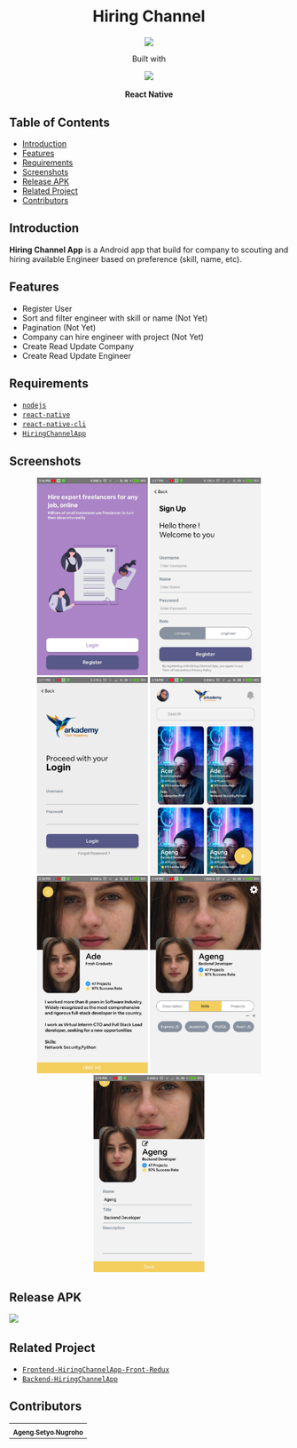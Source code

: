 <h1 align="center">Hiring Channel</h1>
  <p align="center">
    <image align="center" width="200" src='./web_hi_res_512.png' />
  </p>
<p style="font-size:12" align="center">
  Built with 
</p>
<div align="center">
  <image width="100" src="https://upload.wikimedia.org/wikipedia/commons/a/a7/React-icon.svg" />
  <p style="font-size:10"; ><b>React Native</b></p>
  </div>


## Table of Contents

- [Introduction](#Introduction)
- [Features](#Features)
- [Requirements](#Requirements)
- [Screenshots](#Screenshots)
- [Release APK](#Release-APK)
- [Related Project](#Related-Project)
- [Contributors](#Contributors)

## Introduction
<b>Hiring Channel App</b> is a Android app that build for company to scouting and hiring available Engineer based on preference (skill, name, etc).
## Features
* Register User
* Sort and filter engineer with skill or name (Not Yet)
* Pagination (Not Yet)
* Company can hire engineer with project (Not Yet)
* Create Read Update Company
* Create Read Update Engineer

## Requirements
* [`nodejs`](https://nodejs.org/en/download/)
* [`react-native`](https://facebook.github.io/react-native/docs/getting-started)
* [`react-native-cli`](https://facebook.github.io/react-native/docs/getting-started)
* [`HiringChannelApp`](https://github.com/melankolia/HiringChannel-ReactNative/)

## Screenshots
<div align="center">
    <img width="200" src="./design/Started.jpeg">
    <img width="200" src="./design/Register.jpeg">
    <img width="200" src="./design/Login.jpeg">
    <img width="200" src="./design/Home-Company.jpeg">
    <img width="200" src="./design/Engineer-Detail.jpeg">
    <img width="200" src="./design/Home-Engineer.jpeg">
    <img width="200" src="./design/Engineer-Edit.jpeg">
</div>

## Release APK
<a href=" ">
  <img src="https://img.shields.io/badge/Download%20on%20the-Google%20Drive-blue.svg?style=popout&logo=google-drive"/>
</a>

## Related Project
* [`Frontend-HiringChannelApp-Front-Redux`](https://github.com/melankolia/HiringChannelApp-Front-Redux)
* [`Backend-HiringChannelApp`](https://github.com/melankolia/HiringChannelApp)

## Contributors
<center>
  <table>
    <tr>
      <td align="center">
        <a href="https://github.com/melankolia">
          <sub><b>Ageng Setyo Nugroho</b></sub>
        </a>
      </td>
    </tr>
  </table>
</center>
